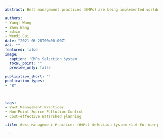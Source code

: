 ```yaml
---
abstract: Best management practices (BMPs) are being implemented worldwide to reduce non-point source pollution (NPSP), and their ecological effectiveness have been quantified through controlled experiments and hydrological/Non-point source pollution models. In this study, a BMPs selection system was developed by collecting and estimating the experimental results as well as modeling some BMPs scenarios through the AnnAGNPS model for NPSP control in the Three Gorges Reservoir Region. In addition, the construction and maintenance cost for each BMPs scenario was calculated as well. This system includes more than 300 BMPs scenarios, where decision makers can select appropriate BMPs scenarios considering ecological goals, characteristics of application areas, as well as the BMPs technical features. This system can serve as an efficient and simple tool for identifying potentially useful BMPs in TGRR and is beneficial for watershed planning.

authors:
- Yunqi Wang
- Zhen Wang
- admin
- Wendi Cui
date: "2021-06-28T00:00:00Z"
doi: ""
featured: false
image:
  caption: 'BMPs Selection System'
  focal_point: ""
  preview_only: false

publication_short: ""
publication_types:
- "8"



tags:
- Best Management Practices
- Non-Point Source Pollution Control
- Cost-effective Watershed planning

title: Best Management Practices (BMPs) Selection System v1.0 For Non-point Source Pollution Control in the Three Gorges Reservoir Area

---
```



